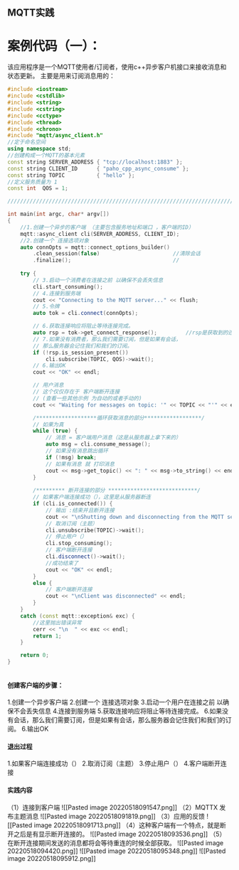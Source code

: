 ## MQTT实践
# 案例代码（一）：
该应用程序是一个MQTT使用者/订阅者，使用c++异步客户机接口来接收消息和状态更新。
主要是用来订阅消息用的：

```C++
#include <iostream>
#include <cstdlib>
#include <string>
#include <cstring>
#include <cctype>
#include <thread>
#include <chrono>
#include "mqtt/async_client.h"
//定于命名空间
using namespace std;
//创建构成一个MQTT的基本元素
const string SERVER_ADDRESS	{ "tcp://localhost:1883" };
const string CLIENT_ID		{ "paho_cpp_async_consume" };
const string TOPIC 			{ "hello" };
//定义服务质量为 1
const int  QOS = 1;

/////////////////////////////////////////////////////////////////////////////

int main(int argc, char* argv[])
{
	//1.创建一个异步的客户端 （主要包含服务地址和端口 ，客户端的ID）
	mqtt::async_client cli(SERVER_ADDRESS, CLIENT_ID);
	//2.创建一个 连接选项对象
	auto connOpts = mqtt::connect_options_builder()
		.clean_session(false)						//清除会话
		.finalize();								//
	
	try {
		// 3.启动一个消费者在连接之前 以确保不会丢失信息
		cli.start_consuming();
		// 4.连接到服务端
		cout << "Connecting to the MQTT server..." << flush;
		// 5.令牌
		auto tok = cli.connect(connOpts);

		// 6.获取连接响应将阻止等待连接完成。
		auto rsp = tok->get_connect_response();			//rsp是获取到的连接响应
		// 7.如果没有消费者，那么我们需要订阅，但是如果有会话，
		// 那么服务器会记住我们和我们的订阅。
		if (!rsp.is_session_present())
			cli.subscribe(TOPIC, QOS)->wait();
		// 6.输出OK
		cout << "OK" << endl;

		// 用户消息
		// 这个仅仅存在于 客户端断开连接
		// (查看一些其他示例 为自动的或者手动的)
		cout << "Waiting for messages on topic: '" << TOPIC << "'" << endl;

		/*******************循环获取消息的部分******************/
		// 如果为真
		while (true) {
			// 消息 = 客户端用户消息（这是从服务器上拿下来的）
			auto msg = cli.consume_message();
			// 如果没有消息跳出循环
			if (!msg) break;
			// 如果有消息 就 打印消息
			cout << msg->get_topic() << ": " << msg->to_string() << endl;
		}
		
		/********* 断开连接的部分 ****************************/
		// 如果客户端连接成功（），这里是从服务器断连
		if (cli.is_connected()) {
			// 输出 :结束并且断开连接
			cout << "\nShutting down and disconnecting from the MQTT server..." << flush;
			// 取消订阅（主题）
			cli.unsubscribe(TOPIC)->wait();
			// 停止用户（）
			cli.stop_consuming();
			// 客户端断开连接
			cli.disconnect()->wait();
			//成功结束了
			cout << "OK" << endl;
		}
		else {
			// 客户端断开连接
			cout << "\nClient was disconnected" << endl;
		}
	}
	catch (const mqtt::exception& exc) {
		//这里抛出错误异常
		cerr << "\n  " << exc << endl;
		return 1;
	}

 	return 0;
}



```

#### 创建客户端的步骤：
1.创建一个异步客户端
2.创建一个 连接选项对象
3.启动一个用户在连接之前 以确保不会丢失信息
4.连接到服务端
5.获取连接响应将阻止等待连接完成。
6.如果没有会话，那么我们需要订阅，但是如果有会话，那么服务器会记住我们和我们的订阅。
6.输出OK

#### 退出过程
1.如果客户端连接成功（）
2.取消订阅（主题）
3.停止用户（）
4.客户端断开连接

#### 实践内容
（1）连接到客户端
![[Pasted image 20220518091547.png]]
（2）MQTTX 发布主题消息
![[Pasted image 20220518091819.png]]
（3）应用的反馈
![[Pasted image 20220518091713.png]]
（4）这种客户端有一个特点，就是断开之后是有显示断开连接的。
![[Pasted image 20220518093536.png]]
（5）在断开连接期间发送的消息都将会等待重连的时候全部获取。
![[Pasted image 20220518094420.png]]
![[Pasted image 20220518095348.png]]
![[Pasted image 20220518095912.png]]

